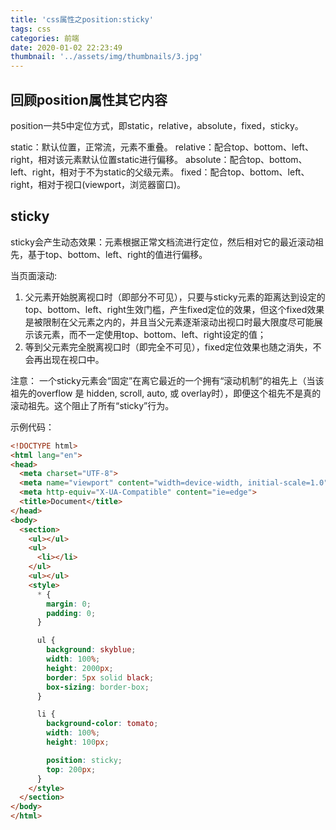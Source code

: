 ```yaml
---
title: 'css属性之position:sticky'
tags: css
categories: 前端
date: 2020-01-02 22:23:49
thumbnail: '../assets/img/thumbnails/3.jpg'
---
```



## 回顾position属性其它内容
position一共5中定位方式，即static，relative，absolute，fixed，sticky。

static：默认位置，正常流，元素不重叠。
relative：配合top、bottom、left、right，相对该元素默认位置static进行偏移。
absolute：配合top、bottom、left、right，相对于不为static的父级元素。
fixed：配合top、bottom、left、right，相对于视口(viewport，浏览器窗口)。

<!-- more -->

## sticky
sticky会产生动态效果：元素根据正常文档流进行定位，然后相对它的最近滚动祖先，基于top、bottom、left、right的值进行偏移。

当页面滚动:
1. 父元素开始脱离视口时（即部分不可见），只要与sticky元素的距离达到设定的top、bottom、left、right生效门槛，产生fixed定位的效果，但这个fixed效果是被限制在父元素之内的，并且当父元素逐渐滚动出视口时最大限度尽可能展示该元素，而不一定使用top、bottom、left、right设定的值；
2. 等到父元素完全脱离视口时（即完全不可见），fixed定位效果也随之消失，不会再出现在视口中。

注意：
一个sticky元素会“固定”在离它最近的一个拥有“滚动机制”的祖先上（当该祖先的overflow 是 hidden, scroll, auto, 或 overlay时），即便这个祖先不是真的滚动祖先。这个阻止了所有“sticky”行为。

示例代码：
```html
<!DOCTYPE html>
<html lang="en">
<head>
  <meta charset="UTF-8">
  <meta name="viewport" content="width=device-width, initial-scale=1.0">
  <meta http-equiv="X-UA-Compatible" content="ie=edge">
  <title>Document</title>
</head>
<body>
  <section>
    <ul></ul>
    <ul>
      <li></li>
    </ul>
    <ul></ul>
    <style>
      * {
        margin: 0;
        padding: 0;
      }

      ul {
        background: skyblue;
        width: 100%;
        height: 2000px;
        border: 5px solid black;
        box-sizing: border-box;
      }

      li {
        background-color: tomato;
        width: 100%;
        height: 100px;

        position: sticky;
        top: 200px;
      }
    </style>
  </section>
</body>
</html>
```